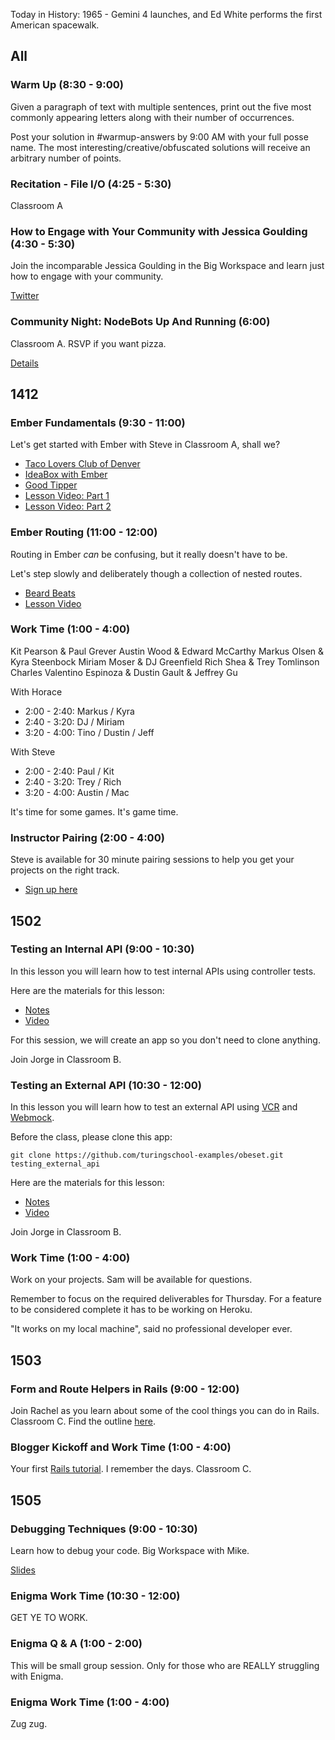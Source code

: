 Today in History: 1965 - Gemini 4 launches, and Ed White performs the first American spacewalk.

## All

### Warm Up (8:30 - 9:00)

Given a paragraph of text with multiple sentences, print out the five most commonly appearing letters along with their number of occurrences.

Post your solution in #warmup-answers by 9:00 AM with your full posse name.
The most interesting/creative/obfuscated solutions will receive an arbitrary number of points.

### Recitation - File I/O (4:25 - 5:30)

Classroom A

### How to Engage with Your Community with Jessica Goulding (4:30 - 5:30)

Join the incomparable Jessica Goulding in the Big Workspace and learn just how to engage with your community.

[Twitter](https://twitter.com/jessicag)

### Community Night: NodeBots Up And Running (6:00)

Classroom A.  RSVP if you want pizza.

[Details](http://www.meetup.com/Turing-Community-Events/events/222237680/)


## 1412

### Ember Fundamentals (9:30 - 11:00)

Let's get started with Ember with Steve in Classroom A, shall we?

* [Taco Lovers Club of Denver](http://jsbin.com/gutiza/3/edit?html,js,output)
* [IdeaBox with Ember](https://github.com/turingschool-examples/ideabox-ember)
* [Good Tipper](https://github.com/turingschool-examples/good-tipper)
* [Lesson Video: Part 1](https://vimeo.com/124104906)
* [Lesson Video: Part 2](https://vimeo.com/123998078)

### Ember Routing (11:00 - 12:00)

Routing in Ember *can* be confusing, but it really doesn't have to be.

Let's step slowly and deliberately though a collection of nested routes.

* [Beard Beats](https://github.com/turingschool-examples/beard-beats)
* [Lesson Video](https://vimeo.com/124239771)

### Work Time (1:00 - 4:00)

Kit Pearson & Paul Grever
Austin Wood & Edward McCarthy
Markus Olsen & Kyra Steenbock
Miriam Moser & DJ Greenfield
Rich Shea & Trey Tomlinson
Charles Valentino Espinoza & Dustin Gault & Jeffrey Gu

With Horace

* 2:00 - 2:40: Markus / Kyra
* 2:40 - 3:20: DJ / Miriam
* 3:20 - 4:00: Tino / Dustin / Jeff

With Steve

* 2:00 - 2:40: Paul / Kit
* 2:40 - 3:20: Trey / Rich
* 3:20 - 4:00: Austin / Mac

It's time for some games. It's game time.

### Instructor Pairing (2:00 - 4:00)

Steve is available for 30 minute pairing sessions to help you get your projects on the right track.

* [Sign up here](https://etherpad.mozilla.org/FecJwt6Muj)

## 1502

### Testing an Internal API (9:00 - 10:30)

In this lesson you will learn how to test internal APIs using controller tests.

Here are the materials for this lesson:

* [Notes](https://www.dropbox.com/s/zxftnls0at2eqtc/Turing%20-%20Testing%20an%20Internal%20API%20%28Notes%29.pages?dl=0)
* [Video](https://vimeo.com/129722778)

For this session, we will create an app so you don't need to clone anything.

Join Jorge in Classroom B.

### Testing an External API (10:30 - 12:00)

In this lesson you will learn how to test an external API using [VCR](https://github.com/vcr/vcr) and [Webmock](https://github.com/bblimke/webmock).

Before the class, please clone this app:

```
git clone https://github.com/turingschool-examples/obeset.git testing_external_api
```

Here are the materials for this lesson:

* [Notes](https://www.dropbox.com/s/3lca1a5nm7gkk35/Turing%20-%20Testing%20an%20External%20API%20%28Notes%29.pages?dl=0)
* [Video](https://vimeo.com/129754437)

Join Jorge in Classroom B.

### Work Time (1:00 - 4:00)

Work on your projects. Sam will be available for questions.

Remember to focus on the required deliverables for Thursday. For a feature to be considered complete it has to be working on Heroku.

"It works on my local machine", said no professional developer ever.

## 1503

### Form and Route Helpers in Rails (9:00 - 12:00)

Join Rachel as you learn about some of the cool things you can do in Rails. Classroom C. Find the outline [here](https://github.com/turingschool/lesson_plans/blob/master/ruby_02-web_applications_with_ruby/forms_and_route_helpers_in_rails.markdown).

### Blogger Kickoff and Work Time (1:00 - 4:00)

Your first [Rails tutorial](http://tutorials.jumpstartlab.com/projects/blogger.html). I remember the days. Classroom C.


## 1505


### Debugging Techniques (9:00 - 10:30)

Learn how to debug your code. Big Workspace with Mike.

[Slides](https://www.dropbox.com/sh/htzj11lf6nlynmh/AAAo-8ysv-maOfuhg-HsdJcJa/R1%20Object%20Oriented%20Programming%20in%20Ruby/debugging_techniques.key?dl=0)

### Enigma Work Time (10:30 - 12:00)

GET YE TO WORK.

### Enigma Q & A  (1:00 - 2:00)

This will be small group session. Only for those who are REALLY struggling with Enigma.

### Enigma Work Time (1:00 - 4:00)

Zug zug.
